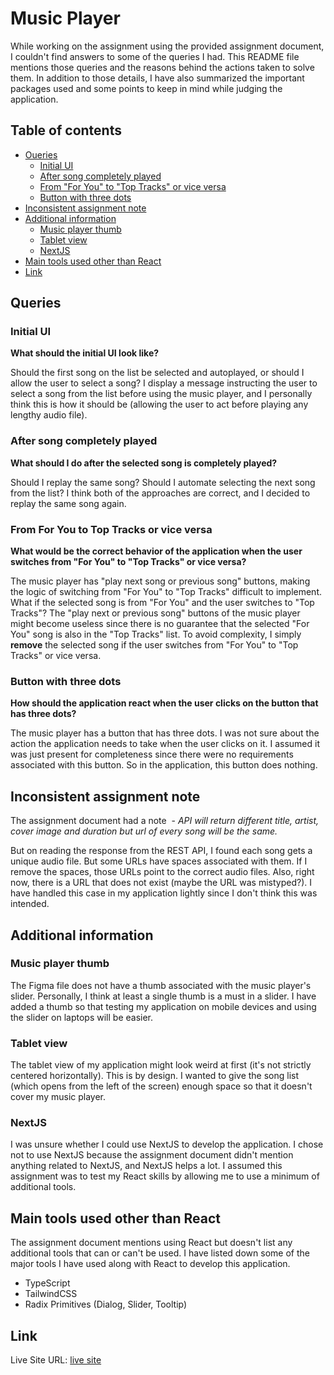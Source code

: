 # Music Player 

While working on the assignment using the provided assignment document, I couldn't find answers to some of the queries I had. This README file mentions those queries and the reasons behind the actions taken to solve them. In addition to those details, I have also summarized the important packages used and some points to keep in mind while judging the application.

## Table of contents

- [Oueries](#queries)
  - [Initial UI](#initial-ui)
  - [After song completely played](#after-song-completely-played)
  - [From "For You" to "Top Tracks" or vice versa](#from-for-you-to-top-tracks-or-vice-versa)
  - [Button with three dots](#button-with-three-dots)
- [Inconsistent assignment note](#inconsistent-assignment-note)
- [Additional information](#additional-information)
  - [Music player thumb](#music-player-thumb)
  - [Tablet view](#tablet-view)
  - [NextJS](#nextjs)
- [Main tools used other than React](#main-tools-used-other-than-react)
- [Link](link)

## Queries

### Initial UI

**What should the initial UI look like?**

Should the first song on the list be selected and autoplayed, or should I allow the user to select a song? I display a message instructing the user to select a song from the list before using the music player, and I personally think this is how it should be (allowing the user to act before playing any lengthy audio file).

### After song completely played

**What should I do after the selected song is completely played?**

Should I replay the same song? Should I automate selecting the next song from the list? I think both of the approaches are correct, and I decided to replay the same song again.

### From For You to Top Tracks or vice versa

**What would be the correct behavior of the application when the user switches from "For You" to "Top Tracks" or vice versa?**

The music player has "play next song or previous song" buttons, making the logic of switching from "For You" to "Top Tracks" difficult to implement. What if the selected song is from "For You" and the user switches to "Top Tracks"? The "play next or previous song" buttons of the music player might become useless since there is no guarantee that the selected "For You" song is also in the "Top Tracks" list. To avoid complexity, I simply **remove** the selected song if the user switches from "For You" to "Top Tracks" or vice versa.

### Button with three dots

**How should the application react when the user clicks on the button that has three dots?**

The music player has a button that has three dots. I was not sure about the action the application needs to take when the user clicks on it. I assumed it was just present for completeness since there were no requirements associated with this button. So in the application, this button does nothing.

## Inconsistent assignment note

The assignment document had a note  - *API will return different title, artist, cover image and duration but url of every song will be the same.*

But on reading the response from the REST API, I found each song gets a unique audio file. But some URLs have spaces associated with them. If I remove the spaces, those URLs point to the correct audio files. Also, right now, there is a URL that does not exist (maybe the URL was mistyped?). I have handled this case in my application lightly since I don't think this was intended.

## Additional information

### Music player thumb

The Figma file does not have a thumb associated with the music player's slider. Personally, I think at least a single thumb is a must in a slider. I have added a thumb so that testing my application on mobile devices and using the slider on laptops will be easier.

### Tablet view

The tablet view of my application might look weird at first (it's not strictly centered horizontally). This is by design. I wanted to give the song list (which opens from the left of the screen) enough space so that it doesn't cover my music player.

### NextJS

I was unsure whether I could use NextJS to develop the application. I chose not to use NextJS because the assignment document didn't mention anything related to NextJS, and NextJS helps a lot. I assumed this assignment was to test my React skills by allowing me to use a minimum of additional tools.

## Main tools used other than React

The assignment document mentions using React but doesn't list any additional tools that can or can't be used. I have listed down some of the major tools I have used along with React to develop this application. 

- TypeScript
- TailwindCSS
- Radix Primitives (Dialog, Slider, Tooltip)

## Link
Live Site URL: [live site](https://music-player-el07.vercel.app/)
